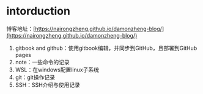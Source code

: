 # intorduction

博客地址：[https://nairongzheng.github.io/damonzheng-blog/](https://nairongzheng.github.io/damonzheng-blog/)

1. gitbook and github：使用gitbook编辑，并同步到GitHub，且部署到GitHub pages
2. note：一些命令的记录
3. WSL：在windows配置linux子系统
4. git：git操作记录
5. SSH：SSH介绍与使用记录
